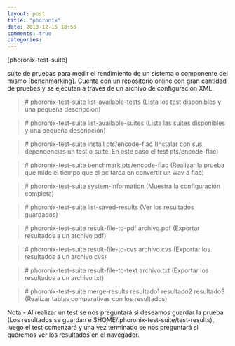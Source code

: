 ```yaml
---
layout: post
title: "phoronix"
date: 2013-12-15 18:56
comments: true
categories: 
---
```

[phoronix-test-suite]

suite de pruebas para medir el rendimiento de un sistema o componente del mismo [benchmarking]. Cuenta con un repositorio online con gran cantidad de pruebas y se ejecutan a través de un archivo de configuración XML.

>\# phoronix-test-suite list-available-tests (Lista los test disponibles y una pequeña descripción)

>\# phoronix-test-suite list-available-suites (Lista las suites disponibles y una pequeña descripción)

>\# phoronix-test-suite install pts/encode-flac (Instalar con sus dependencias un test o suite. En este caso el test pts/encode-flac)

>\# phoronix-test-suite benchmark pts/encode-flac (Realizar la prueba que mide el tiempo que el pc tarda en convertir un wav a flac)

>\# phoronix-test-suite system-information (Muestra la configuración completa)

>\# phoronix-test-suite list-saved-results (Ver los resultados guardados)

>\# phoronix-test-suite result-file-to-pdf archivo.pdf (Exportar resultados a un archivo pdf)

>\# phoronix-test-suite result-file-to-cvs archivo.cvs (Exportar los resultados a un archivo cvs)

>\# phoronix-test-suite result-file-to-text archivo.txt (Exportar los resultados a un archivo txt)

>\# phoronix-test-suite merge-results resultado1 resultado2 resultado3 (Realizar tablas comparativas con los resultados)	

Nota.- Al realizar un test se nos preguntará si deseamos guardar la prueba (Los resultados se guardan e $HOME/.phoronix-test-suite/test-results), luego el test comenzará y una vez terminado se nos preguntará si queremos ver los resultados en el navegador.

